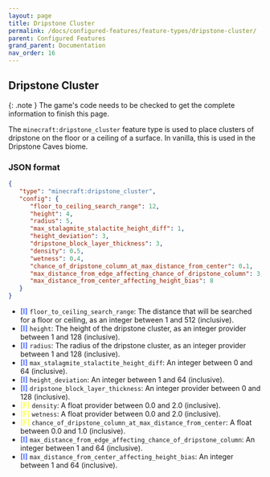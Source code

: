 ```yaml
---
layout: page
title: Dripstone Cluster
permalink: /docs/configured-features/feature-types/dripstone-cluster/
parent: Configured Features
grand_parent: Documentation
nav_order: 16
---
```


## Dripstone Cluster

<style>
ye {color:#FBFF55;font-weight:bold}
bl {color:#5573FF;font-weight:bold}
</style>

{: .note }
The game's code needs to be checked to get the complete information to finish this page.

The `minecraft:dripstone_cluster` feature type is used to place clusters of dripstone on the floor or a ceiling of a surface. In vanilla, this is used in the Dripstone Caves biome.

### JSON format

```json
{
   "type": "minecraft:dripstone_cluster",
   "config": {
      "floor_to_ceiling_search_range": 12,
      "height": 4,
      "radius": 5,
      "max_stalagmite_stalactite_height_diff": 1,
      "height_deviation": 3,
      "dripstone_block_layer_thickness": 3,
      "density": 0.5,
      "wetness": 0.4,
      "chance_of_dripstone_column_at_max_distance_from_center": 0.1,
      "max_distance_from_edge_affecting_chance_of_dripstone_column": 3,
      "max_distance_from_center_affecting_height_bias": 8
   }
}
```

* ‌<bl>[I]</bl> `floor_to_ceiling_search_range`: The distance that will be searched for a floor or ceiling, as an integer between 1 and 512 (inclusive).
* ‌<bl>[I]</bl> `height`: The height of the dripstone cluster, as an integer provider between 1 and 128 (inclusive).
* ‌<bl>[I]</bl> `radius`: The radius of the dripstone cluster, as an integer provider between 1 and 128 (inclusive).
* ‌<bl>[I]</bl> `max_stalagmite_stalactite_height_diff`: An integer between 0 and 64 (inclusive).
* ‌<bl>[I]</bl> `height_deviation`: An integer between 1 and 64 (inclusive).
* ‌<bl>[I]</bl> `dripstone_block_layer_thickness`: An integer provider between 0 and 128 (inclusive).
* ‌<ye>[F]</ye> `density`: A float provider between 0.0 and 2.0 (inclusive).
* ‌<ye>[F]</ye> `wetness`: A float provider between 0.0 and 2.0 (inclusive).
* ‌<ye>[F]</ye> `chance_of_dripstone_column_at_max_distance_from_center`: A float between 0.0 and 1.0 (inclusive).
* ‌<bl>[I]</bl> `max_distance_from_edge_affecting_chance_of_dripstone_column`: An integer between 1 and 64 (inclusive).
* ‌<bl>[I]</bl> `max_distance_from_center_affecting_height_bias`: An integer between 1 and 64 (inclusive).
